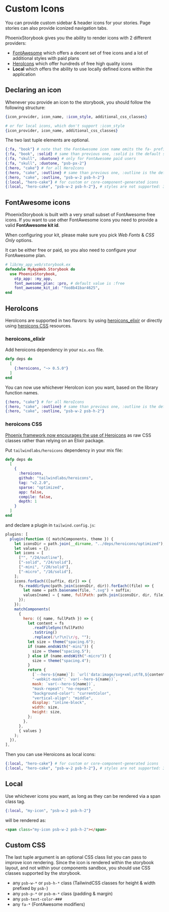# Custom Icons

You can provide custom sidebar & header icons for your stories.
Page stories can also provide iconized navigation tabs.

PhoenixStorybook gives you the ability to render icons with 2 different providers:

- [FontAwesome](https://fontawesome.com) which offers a decent set of free icons and a lot of
  additional styles with paid plans
- [HeroIcons](https://heroicons.com) which offer hundreds of free high quality icons
- **Local** which offers the ability to use locally defined icons within the application

## Declaring an icon

Whenever you provide an icon to the storybook, you should follow the following structure:

```elixir
{icon_provider, icon_name, :icon_style, additional_css_classes}

# or for local icons, which don't support :icon_style
{icon_provider, icon_name, additional_css_classes}
```

The two last tuple elements are optional.

```elixir
{:fa, "book"} # note that the FontAwesome icon name omits the fa- prefix
{:fa, "book", :solid} # same than previous one, :solid is the default style
{:fa, "skull", :duotone} # only for FontAwesome paid users
{:fa, "skull", :duotone, "psb-px-2"}
{:hero, "cake"} # for all HeroIcons
{:hero, "cake", :outline} # same than previous one, :outline is the default style
{:hero, "cake", :outline, "psb-w-2 psb-h-2"}
{:local, "hero-cake"} # for custom or core-component-generated icons
{:local, "hero-cake", "psb-w-2 psb-h-2"}, # styles are not supported: 3rd elem is custom css
```

## FontAwesome icons

PhoenixStorybook is built with a very small subset of FontAwesome free icons. If you want to use
other FontAwesome icons you need to provide a valid **FontAwesome kit id**.

When configuring your kit, please make sure you pick _Web Fonts_ & _CSS Only_ options.

It can be either free or paid, so you also need to configure your FontAwesome plan.

```elixir
# lib/my_app_web/storybook.ex
defmodule MyAppWeb.Storybook do
  use PhoenixStorybook,
    otp_app: :my_app,
    font_awesome_plan: :pro, # default value is :free
    font_awesome_kit_id: "foo8b41bar4625",
end
```

## HeroIcons

HeroIcons are supported in two flavors: by using [heroicons_elixir](https://github.com/mveytsman/heroicons_elixir)
or directly using [heroicons CSS](https://github.com/tailwindlabs/heroicons) resources.

### heroicons_elixir

Add heroicons dependency in your `mix.exs` file.

```elixir
defp deps do
  [
    {:heroicons, "~> 0.5.0"}
  ]
end
```

You can now use whichever HeroIcon icon you want, based on the library function names.

```elixir
{:hero, "cake"} # for all HeroIcons
{:hero, "cake", :outline} # same than previous one, :outline is the default style
{:hero, "cake", :outline, "psb-w-2 psb-h-2"}
```

### heroicons CSS

[Phoenix framework now encourages the use of Heroicons](https://github.com/phoenixframework/phoenix/pull/5634)
as raw CSS classes rather than relying on an Elixir package.

Put `tailwindlabs/heroicons` dependency in your mix file:

```elixir
defp deps do
  [
    {
      :heroicons,
      github: "tailwindlabs/heroicons",
      tag: "v2.2.0",
      sparse: "optimized",
      app: false,
      compile: false,
      depth: 1
    }
  ]
end
```

and declare a plugin in `tailwind.config.js`:

```js
plugins: [
  plugin(function ({ matchComponents, theme }) {
    let iconsDir = path.join(__dirname, "../deps/heroicons/optimized");
    let values = {};
    let icons = [
      ["", "/24/outline"],
      ["-solid", "/24/solid"],
      ["-mini", "/20/solid"],
      ["-micro", "/16/solid"],
    ];
    icons.forEach(([suffix, dir]) => {
      fs.readdirSync(path.join(iconsDir, dir)).forEach((file) => {
        let name = path.basename(file, ".svg") + suffix;
        values[name] = { name, fullPath: path.join(iconsDir, dir, file) };
      });
    });
    matchComponents(
      {
        hero: ({ name, fullPath }) => {
          let content = fs
            .readFileSync(fullPath)
            .toString()
            .replace(/\r?\n|\r/g, "");
          let size = theme("spacing.6");
          if (name.endsWith("-mini")) {
            size = theme("spacing.5");
          } else if (name.endsWith("-micro")) {
            size = theme("spacing.4");
          }
          return {
            [`--hero-${name}`]: `url('data:image/svg+xml;utf8,${content}')`,
            "-webkit-mask": `var(--hero-${name})`,
            mask: `var(--hero-${name})`,
            "mask-repeat": "no-repeat",
            "background-color": "currentColor",
            "vertical-align": "middle",
            display: "inline-block",
            width: size,
            height: size,
          };
        },
      },
      { values }
    );
  }),
],
```

Then you can use Heroicons as local icons:

```elixir
{:local, "hero-cake"} # for custom or core-component-generated icons
{:local, "hero-cake", "psb-w-2 psb-h-2"}, # styles are not supported: 3rd
```

## Local

Use whichever icons you want, as long as they can be rendered via a span class tag.

```elixir
{:local, "my-icon", "psb-w-2 psb-h-2"}
```

will be rendered as:

```html
<span class="my-icon psb-w-2 psb-h-2"></span>
```

## Custom CSS

The last tuple argument is an optional CSS class list you can pass to improve icon rendering.
Since the icon is rendered within the storybook layout, and not within your components sandbox, you
should use CSS classes supported by the storybook.

- any `psb-w-*` or `psb-h-*` class (TailwindCSS classes for height & width prefixed by `psb-`)
- any `psb-p-*` or `psb-m-*` class (padding & margin)
- any `psb-text-color-###`
- any `fa-*` (FontAwesome modifiers)
